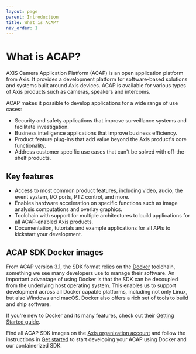 ```yaml
---
layout: page
parent: Introduction
title: What is ACAP?
nav_order: 1
---
```


# What is ACAP?

AXIS Camera Application Platform (ACAP) is an open application platform from Axis. It provides a development platform for software-based solutions and systems built around Axis devices. ACAP is available for various types of Axis products such as cameras, speakers and intercoms.

ACAP makes it possible to develop applications for a wide range of use cases:

- Security and safety applications that improve surveillance systems and facilitate investigation.
- Business intelligence applications that improve business efficiency.
- Product feature plug-ins that add value beyond the Axis product's core functionality.
- Address customer specific use cases that can't be solved with off-the-shelf products.

## Key features

- Access to most common product features, including video, audio, the event system, I/O ports, PTZ control, and more.
- Enables hardware acceleration on specific functions such as image analysis computations and overlay graphics.
- Toolchain with support for multiple architectures to build applications for all ACAP-enabled Axis products.
- Documentation, tutorials and example applications for all APIs to kickstart your development.

## ACAP SDK Docker images

From ACAP version 3.1, the SDK format relies on the [Docker](https://www.docker.com/) toolchain, something we see many developers use to manage their software. An important advantage of using Docker is that the SDK can be decoupled from the underlying host operating system. This enables us to support development across all Docker capable platforms, including not only Linux, but also Windows and macOS. Docker also offers a rich set of tools to build and ship software.

If you're new to Docker and its many features, check out their [Getting Started guide](https://www.docker.com/get-started).

Find all ACAP SDK images on the [Axis organization account](https://hub.docker.com/u/axisecp) and follow the instructions in [Get started](../get-started) to start developing your ACAP using Docker and our containerized SDK.
